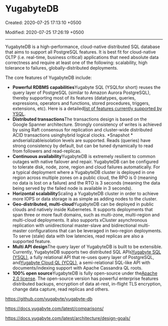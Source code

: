 # YugabyteDB

Created: 2020-07-25 17:13:10 +0500

Modified: 2020-07-25 17:26:19 +0500

---

YugabyteDB is a high-performance, cloud-native distributed SQL database that aims to support all PostgreSQL features. It is best fit for cloud-native OLTP (i.e. real-time, business critical) applications that need absolute data correctness and require at least one of the following: scalability, high tolerance to failures, globally-distributed deployments.



The core features of YugabyteDB include:
-   **Powerful RDBMS capabilities**Yugabyte SQL (YSQLfor short) reuses the query layer of PostgreSQL (similar to Amazon Aurora PostgreSQL), thereby supporting most of its features (datatypes, queries, expressions, operators and functions, stored procedures, triggers, extensions, etc). Here is a detailed[list of features currently supported by YSQL](https://github.com/yugabyte/yugabyte-db/blob/master/architecture/YSQL-Features-Supported.md).
-   **Distributed transactions**The transactions design is based on the Google Spanner architecture. Strongly consistency of writes is achieved by using Raft consensus for replication and cluster-wide distributed ACID transactions usinghybrid logical clocks. *Snapshot * andserializableisolation levels are supported. Reads (queries) have strong consistency by default, but can be tuned dynamically to read from followers and read-replicas.
-   **Continuous availability**YugabyteDB is extremely resilient to common outages with native failover and repair. YugabyteDB can be configured to tolerate disk, node, zone, region and cloud failures automatically. For a typical deployment where a YugabyteDB cluster is deployed in one region across multiple zones on a public cloud, the RPO is 0 (meaning no data is lost on a failure) and the RTO is 3 seconds (meaning the data being served by the failed node is available in 3 seconds).
-   **Horizontal scalability**Scaling a YugabyteDB cluster in order to achieve more IOPS or data storage is as simple as adding nodes to the cluster.
-   **Geo-distributed, multi-cloud**YugabyteDB can be deployed in public clouds and natively inside Kubernetes. It supports deployments that span three or more fault domains, such as multi-zone, multi-region and multi-cloud deployments. It also supports xCluster asynchronous replication with unidirectional master-slave and bidirectional multi-master configurations that can be leveraged in two-region deployments. To serve (stale) data with low latencies, read replicas are also a supported feature.
-   **Multi API design**The query layer of YugabyteDB is built to be extensible. Currently, YugabyteDB supports two distributed SQL APIs[Yugabyte SQL (YSQL)](https://docs.yugabyte.com/latest/api/ysql/), a fully relational API that re-uses query layer of PostgreSQL, and[Yugabyte Cloud QL (YCQL)](https://docs.yugabyte.com/latest/api/ycql/), a semi-relational SQL-like API with documents/indexing support with Apache Cassandra QL roots.
-   **100% open source**YugabyteDB is fully open-source under the[Apache 2.0 license](https://github.com/yugabyte/yugabyte-db/blob/master/LICENSE.md). The open-source version has powerful enterprise features distributed backups, encryption of data at-rest, in-flight TLS encryption, change data capture, read replicas and others.



<https://github.com/yugabyte/yugabyte-db>

<https://docs.yugabyte.com/latest/comparisons/>

<https://docs.yugabyte.com/latest/architecture/design-goals/>
